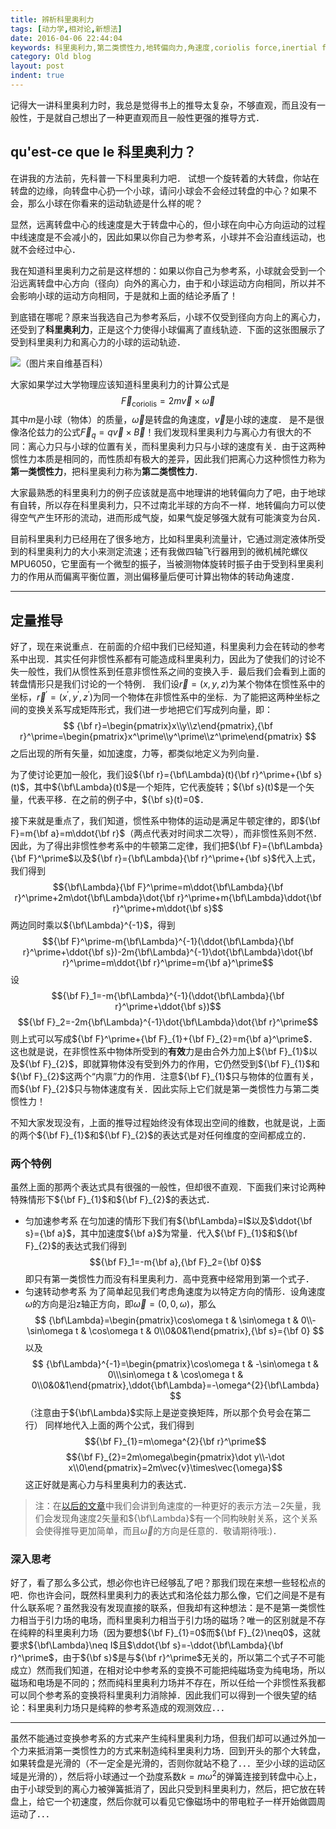 ```yaml
---
title: 辨析科里奥利力
tags: [动力学,相对论,新想法]
date: 2016-04-06 22:44:04
keywords: 科里奥利力,第二类惯性力,地转偏向力,角速度,coriolis force,inertial force
category: Old blog
layout: post
indent: true
---
```

记得大一讲科里奥利力时，我总是觉得书上的推导太复杂，不够直观，而且没有一般性，于是就自己想出了一种更直观而且一般性更强的推导方式．
## qu'est-ce que le 科里奥利力？
在讲我的方法前，先科普一下科里奥利力吧．
试想一个旋转着的大转盘，你站在转盘的边缘，向转盘中心扔一个小球，请问小球会不会经过转盘的中心？如果不会，那么小球在你看来的运动轨迹是什么样的呢？

显然，远离转盘中心的线速度是大于转盘中心的，但小球在向中心方向运动的过程中线速度是不会减小的，因此如果以你自己为参考系，小球并不会沿直线运动，也就不会经过中心．

我在知道科里奥利力之前是这样想的：如果以你自己为参考系，小球就会受到一个沿远离转盘中心方向（径向）向外的离心力，由于和小球运动方向相同，所以并不会影响小球的运动方向相同，于是就和上面的结论矛盾了！

<!-- more -->
到底错在哪呢？原来当我选自己为参考系后，小球不仅受到径向方向上的离心力，还受到了**科里奥利力**，正是这个力使得小球偏离了直线轨迹．下面的这张图展示了受到科里奥利力和离心力的小球的运动轨迹．

![（图片来自维基百科）](https://upload.wikimedia.org/wikipedia/commons/b/b6/Corioliskraftanimation.gif)

大家如果学过大学物理应该知道科里奥利力的计算公式是
$$\vec{F}_{\text{coriolis}}=2m\vec{v}\times\vec{\omega}$$
其中$m$是小球（物体）的质量，$\vec{\omega}$是转盘的角速度，$\vec{v}$是小球的速度．
是不是很像洛伦兹力的公式$\vec{F}_{q}=q\vec{v}\times\vec{B}$！我们发现科里奥利力与离心力有很大的不同：离心力只与小球的位置有关，而科里奥利力只与小球的速度有关．由于这两种惯性力本质是相同的，而性质却有极大的差异，因此我们把离心力这种惯性力称为**第一类惯性力**，把科里奥利力称为**第二类惯性力**．

大家最熟悉的科里奥利力的例子应该就是高中地理讲的地转偏向力了吧，由于地球有自转，所以存在科里奥利力，只不过南北半球的方向不一样．地转偏向力可以使得空气产生环形的流动，进而形成气旋，如果气旋足够强大就有可能演变为台风．

目前科里奥利力已经用在了很多地方，比如科里奥利流量计，它通过测定液体所受到的科里奥利力的大小来测定流速；还有我做四轴飞行器用到的微机械陀螺仪MPU6050，它里面有一个微型的振子，当被测物体旋转时振子由于受到科里奥利力的作用从而偏离平衡位置，测出偏移量后便可计算出物体的转动角速度．
***
## 定量推导
好了，现在来说重点．在前面的介绍中我们已经知道，科里奥利力会在转动的参考系中出现．其实任何非惯性系都有可能造成科里奥利力，因此为了使我们的讨论不失一般性，我们从惯性系到任意非惯性系之间的变换入手．最后我们会看到上面的转盘情形只是我们讨论的一个特例．
我们设$\vec{r}=(x,y,z)$为某个物体在惯性系中的坐标，${\vec{r}^\prime=(x^\prime,y^\prime,z^\prime)}$为同一个物体在非惯性系中的坐标．为了能把这两种坐标之间的变换关系写成矩阵形式，我们进一步地把它们写成列向量，即：
$$
{\bf r}=\begin{pmatrix}x\\y\\z\end{pmatrix},{\bf r}^\prime=\begin{pmatrix}x^\prime\\y^\prime\\z^\prime\end{pmatrix}
$$
之后出现的所有矢量，如加速度，力等，都类似地定义为列向量．

为了使讨论更加一般化，我们设${\bf r}={\bf\Lambda}(t){\bf r}^\prime+{\bf s}(t)$，其中${\bf\Lambda}(t)$是一个矩阵，它代表旋转；${\bf s}(t)$是一个矢量，代表平移．在之前的例子中，${\bf s}(t)=0$．

接下来就是重点了，我们知道，惯性系中物体的运动是满足牛顿定律的，即${\bf F}=m{\bf a}=m\ddot{\bf r}$（两点代表对时间求二次导），而非惯性系则不然．因此，为了得出非惯性参考系中的牛顿第二定律，我们把${\bf F}={\bf\Lambda}{\bf F}^\prime$以及${\bf r}={\bf\Lambda}{\bf r}^\prime+{\bf s}$代入上式，我们得到
$${\bf\Lambda}{\bf F}^\prime=m\ddot{\bf\Lambda}{\bf r}^\prime+2m\dot{\bf\Lambda}\dot{\bf r}^\prime+m{\bf\Lambda}\ddot{\bf r}^\prime+m\ddot{\bf s}$$
两边同时乘以${\bf\Lambda}^{-1}$，得到
$${\bf F}^\prime-m{\bf\Lambda}^{-1}(\ddot{\bf\Lambda}{\bf r}^\prime+\ddot{\bf s})-2m{\bf\Lambda}^{-1}\dot{\bf\Lambda}\dot{\bf r}^\prime=m\ddot{\bf r}^\prime=m{\bf a}^\prime$$
设
$${\bf F}_1=-m{\bf\Lambda}^{-1}(\ddot{\bf\Lambda}{\bf r}^\prime+\ddot{\bf s})$$
$${\bf F}_2=-2m{\bf\Lambda}^{-1}\dot{\bf\Lambda}\dot{\bf r}^\prime$$
则上式可以写成${\bf F}^\prime+{\bf F}_{1}+{\bf F}_{2}=m{\bf a}^\prime$．这也就是说，在非惯性系中物体所受到的**有效**力是由合外力加上${\bf F}_{1}$以及${\bf F}_{2}$，即就算物体没有受到外力的作用，它仍然受到${\bf F}_{1}$和${\bf F}_{2}$这两个“内禀”力的作用．注意${\bf F}_{1}$只与物体的位置有关，而${\bf F}_{2}$只与物体速度有关．因此实际上它们就是第一类惯性力与第二类惯性力！

不知大家发现没有，上面的推导过程始终没有体现出空间的维数，也就是说，上面的两个${\bf F}_{1}$和${\bf F}_{2}$的表达式是对任何维度的空间都成立的．
### 两个特例
虽然上面的那两个表达式具有很强的一般性，但却很不直观．下面我们来讨论两种特殊情形下${\bf F}_{1}$和${\bf F}_{2}$的表达式．
* 匀加速参考系
在匀加速的情形下我们有${\bf\Lambda}=I$以及$\ddot{\bf s}={\bf a}$，其中加速度${\bf a}$为常量．代入${\bf F}_{1}$和${\bf F}_{2}$的表达式我们得到
$${\bf F}_1=-m{\bf a},{\bf F}_2={\bf 0}$$
即只有第一类惯性力而没有科里奥利力．高中竞赛中经常用到第一个式子．
* 匀速转动参考系
为了简单起见我们考虑角速度为以特定方向的情形．设角速度$\omega$的方向是沿z轴正方向，即$\vec{\omega}=(0,0,\omega)$，那么
$$
{\bf\Lambda}=\begin{pmatrix}\cos\omega t & \sin\omega t & 0\\-\sin\omega t & \cos\omega t & 0\\0&0&1\end{pmatrix},{\bf s}={\bf 0}
$$
以及
$$
{\bf\Lambda}^{-1}=\begin{pmatrix}\cos\omega t & -\sin\omega t & 0\\\sin\omega t & \cos\omega t & 0\\0&0&1\end{pmatrix},\ddot{\bf\Lambda}=-\omega^{2}{\bf\Lambda}
$$
（注意由于${\bf\Lambda}$实际上是逆变换矩阵，所以那个负号会在第二行）
同样地代入上面的两个公式，我们得到
$${\bf F}_{1}=m\omega^{2}{\bf r}^\prime$$
$${\bf F}_{2}=2m\omega\begin{pmatrix}\dot y\\-\dot x\\0\end{pmatrix}=2m\vec{v}\times\vec{\omega}$$
这正好就是离心力与科里奥利力的表达式．

> 注：在[以后的文章](/article/2016/04/28/la-dimension-quatre-cinqieme/#旋转生成元)中我们会讲到角速度的一种更好的表示方法－2矢量，我们会发现角速度2矢量和${\bf\Lambda}$有一个同构映射关系，这个关系会使得推导更加简单，而且$\vec{\omega}$的方向是任意的．敬请期待哦:)．

### 深入思考
好了，看了那么多公式，想必你也许已经够乱了吧？那我们现在来想一些轻松点的吧．你也许会问，既然科里奥利力的表达式和洛伦兹力那么像，它们之间是不是有什么联系呢？虽然我没有发现直接的联系，但我却有这种想法：是不是第一类惯性力相当于引力场的电场，而科里奥利力相当于引力场的磁场？唯一的区别就是不存在纯粹的科里奥利力场（因为要想${\bf F}_{1}=0$而${\bf F}_{2}\neq0$，这就要求${\bf\Lambda}\neq I$且$\ddot{\bf s}=-\ddot{\bf\Lambda}{\bf r}^\prime$，由于${\bf s}$是与${\bf r}^\prime$无关的，所以第二个式子不可能成立）然而我们知道，在相对论中参考系的变换不可能把纯磁场变为纯电场，所以磁场和电场是不同的；然而纯科里奥利力场并不存在，所以任给一个非惯性系我都可以同个参考系的变换将科里奥利力消除掉．因此我们可以得到一个很失望的结论：科里奥利力场只是纯粹的参考系造成的观测效应．．．
***
虽然不能通过变换参考系的方式来产生纯科里奥利力场，但我们却可以通过外加一个力来抵消第一类惯性力的方式来制造纯科里奥利力场．回到开头的那个大转盘，如果转盘是光滑的（不一定全是光滑的，否则你就站不稳了．．．至少小球的运动区域是光滑的），然后将小球通过一个劲度系数$k=m\omega^{2}$的弹簧连接到转盘中心上，由于小球受到的离心力被弹簧抵消了，因此只受到科里奥利力，然后，把它放在转盘上，给它一个初速度，然后你就可以看见它像磁场中的带电粒子一样开始做圆周运动了．．．

